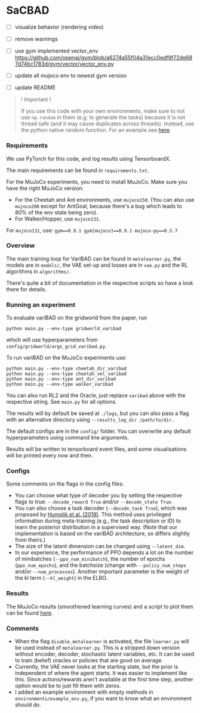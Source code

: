 # SaCBAD


- [ ] visualize behavior (rendering video)

- [ ] remove warnings
- [ ] use gym implemented vector_env https://github.com/openai/gym/blob/a6274a55f04a31ecc0edf9f72de687d74bc1783d/gym/vector/vector_env.py
- [ ] update all mujoco env to newest gym version
- [ ] update README



> ! Important !
> 
> If you use this code with your own environments, 
> make sure to not use `np.random` in them 
> (e.g. to generate the tasks) because it is not thread safe 
> (and it may cause duplicates across threads).
> Instead, use the python native random function. 
> For an example see
> [here](https://github.com/lmzintgraf/varibad/blob/master/environments/mujoco/ant_goal.py#L38).

### Requirements

We use PyTorch for this code, and log results using TensorboardX.

The main requirements can be found in `requirements.txt`. 

For the MuJoCo experiments, you need to install MuJoCo.
Make sure you have the right MuJoCo version:
- For the Cheetah and Ant environments, use `mujoco150`. 
(You can also use `mujoco200` except for AntGoal, 
because there's a bug which leads to 80% of the env state being zero).
- For Walker/Hopper, use `mujoco131`.

For `mujoco131`, use: `gym==0.9.1 gym[mujoco]==0.9.1 mujoco-py==0.5.7`

### Overview

The main training loop for VariBAD can be found in `metalearner.py`,
the models are in `models/`, the VAE set-up and losses are in `vae.py` and the RL algorithms in `algorithms/`.

There's quite a bit of documentation in the respective scripts so have a look there for details.

### Running an experiment

To evaluate variBAD on the gridworld from the paper, run

`python main.py --env-type gridworld_varibad`

which will use hyperparameters from `config/gridworld/args_grid_varibad.py`. 

To run variBAD on the MuJoCo experiments use:
```
python main.py --env-type cheetah_dir_varibad
python main.py --env-type cheetah_vel_varibad
python main.py --env-type ant_dir_varibad
python main.py --env-type walker_varibad
```

You can also run RL2 and the Oracle, just replace `varibad` above with the respective string. 
See `main.py` for all options.

The results will by default be saved at `./logs`, 
but you can also pass a flag with an alternative directory using `--results_log_dir /path/to/dir`.

The default configs are in the `config/` folder. 
You can overwrite any default hyperparameters using command line arguments.

Results will be written to tensorboard event files, 
and some visualisations will be printed every now and then.

### Configs

Some comments on the flags in the config files:
- You can choose what type of decoder you by setting the respective flags to true: 
`--decode_reward True` and/or `--decode_state True`.
- You can also choose a task decoder (`--decode_task True`), which was proposed by 
[Humplik et al. (2019)](https://arxiv.org/abs/1905.06424). 
This method uses privileged information during meta-training (e.g., the task description or ID)
to learn the posterior distribution in a supervised way. 
(Note that our implementation is based on the variBAD architecture, 
so differs slightly from theirs.)
- The size of the latent dimension can be changed using `--latent_dim`.
- In our experience, the performance of PPO depends a lot on 
the number of minibatches (`--ppo_num_minibatch`),
the number of epochs (`ppo_num_epochs`),
and the batchsize (change with `--policy_num_steps` and/or `--num_processes`).
Another important parameter is the weight of the kl term (`--kl_weight`) in the ELBO.

### Results 

The MuJoCo results (smoothened learning curves) and a script to plot them 
can be found [here](https://www.dropbox.com/sh/1bi7er3j67ylrkb/AADmgWwi4kbTwVNev3NQP_11a).
### Comments

- When the flag `disable_metalearner` is activated, the file `learner.py` will be used instead of `metalearner.py`. 
This is a stripped down version without encoder, decoder, stochastic latent variables, etc. 
It can be used to train (belief) oracles or policies that are good on average.
- Currently, the VAE never looks at the starting state, but the prior is independent
of where the agent starts. It was easier to implement like this. 
Since actions/rewards aren't available at the first time step, 
another option would be to just fill them with zeros.
- I added an example environment with empty methods in `environments/example_env.py`,
if you want to know what an environment should do.
